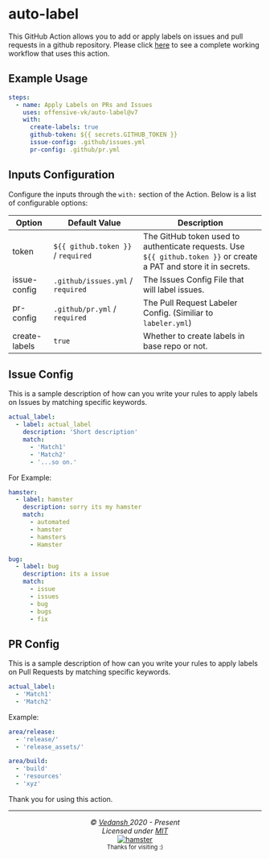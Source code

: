 # auto-label

This GitHub Action allows you to add or apply labels on issues and pull requests in a github repository. Please click [here](.github/workflows/test.yml) to see a complete working workflow that uses this action.

## Example Usage

```yml
steps:
  - name: Apply Labels on PRs and Issues
    uses: offensive-vk/auto-label@v7
    with:
      create-labels: true
      github-token: ${{ secrets.GITHUB_TOKEN }}
      issue-config: .github/issues.yml
      pr-config: .github/pr.yml
```

## Inputs Configuration

Configure the inputs through the `with:` section of the Action. Below is a list of configurable options:

| Option    | Default Value                 | Description |
|-----------|-------------------------------|-------------|
| token     | `${{ github.token }}` / `required` | The GitHub token used to authenticate requests. Use `${{ github.token }}` or create a PAT and store it in secrets. |
| issue-config | `.github/issues.yml` / `required` | The Issues Config File that will label issues. |
| pr-config | `.github/pr.yml` / `required` | The Pull Request Labeler Config. (Similiar to `labeler.yml`) | 
| create-labels | `true` | Whether to create labels in base repo or not. |

## Issue Config 

This is a sample description of how can you write your rules to apply labels on Issues by matching specific keywords.

```yaml
actual_label:
  - label: actual_label
    description: 'Short description'
    match:
      - 'Match1'
      - 'Match2'
      - '...so on.'
```

For Example:

```yaml
hamster:
  - label: hamster
    description: sorry its my hamster
    match:
      - automated
      - hamster
      - hamsters
      - Hamster

bug:
  - label: bug
    description: its a issue
    match:
      - issue
      - issues
      - bug
      - bugs
      - fix
```

## PR Config

This is a sample description of how can you write your rules to apply labels on Pull Requests by matching specific keywords.

```yaml
actual_label:
  - 'Match1'
  - 'Match2'
```

Example:

```yml
area/release:
  - 'release/'
  - 'release_assets/'

area/build:
  - 'build'
  - 'resources'
  - 'xyz'

```

Thank you for using this action.

***

<p align="center">
  <i>&copy; <a href="https://github.com/offensive-vk/">Vedansh </a> 2020 - Present</i><br>
  <i>Licensed under <a href="https://github.com/offensive-vk/auto-issue?tab=MIT-1-ov-file">MIT</a></i><br>
  <a href="https://github.com/TheHamsterBot"><img src="https://i.ibb.co/4KtpYxb/octocat-clean-mini.png" alt="hamster"/></a><br>
  <sup>Thanks for visiting :)</sup>
</p>
